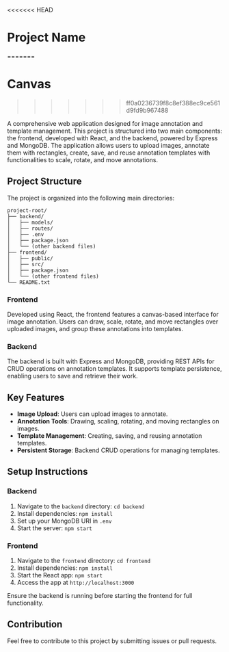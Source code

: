 
<<<<<<< HEAD
# Project Name
=======
# Canvas
>>>>>>> ff0a0236739f8c8ef388ec9ce561d9fd9b967488

A comprehensive web application designed for image annotation and template management. This project is structured into two main components: the frontend, developed with React, and the backend, powered by Express and MongoDB. The application allows users to upload images, annotate them with rectangles, create, save, and reuse annotation templates with functionalities to scale, rotate, and move annotations.

## Project Structure

The project is organized into the following main directories:

```
project-root/
├── backend/
│   ├── models/
│   ├── routes/
│   ├── .env
│   ├── package.json
│   └── (other backend files)
├── frontend/
│   ├── public/
│   ├── src/
│   ├── package.json
│   └── (other frontend files)
└── README.txt
```

### Frontend

Developed using React, the frontend features a canvas-based interface for image annotation. Users can draw, scale, rotate, and move rectangles over uploaded images, and group these annotations into templates.

### Backend

The backend is built with Express and MongoDB, providing REST APIs for CRUD operations on annotation templates. It supports template persistence, enabling users to save and retrieve their work.

## Key Features

- **Image Upload**: Users can upload images to annotate.
- **Annotation Tools**: Drawing, scaling, rotating, and moving rectangles on images.
- **Template Management**: Creating, saving, and reusing annotation templates.
- **Persistent Storage**: Backend CRUD operations for managing templates.

## Setup Instructions

### Backend

1. Navigate to the `backend` directory: `cd backend`
2. Install dependencies: `npm install`
3. Set up your MongoDB URI in `.env`
4. Start the server: `npm start`

### Frontend

1. Navigate to the `frontend` directory: `cd frontend`
2. Install dependencies: `npm install`
3. Start the React app: `npm start`
4. Access the app at `http://localhost:3000`

Ensure the backend is running before starting the frontend for full functionality.

## Contribution

Feel free to contribute to this project by submitting issues or pull requests.
